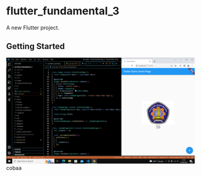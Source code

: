 # flutter_fundamental_3

A new Flutter project.

## Getting Started

![Screenshoot hello_world](images/praktikum1.png)
cobaa
